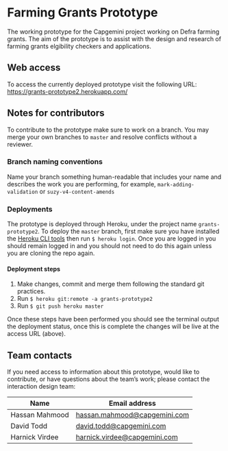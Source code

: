 # Farming Grants Prototype

The working prototype for the Capgemini project working on Defra farming grants. The aim of the prototype is to assist with the design and research of farming grants elgibility checkers and applications.

## Web access

To access the currently deployed prototype visit the following URL:
https://grants-prototype2.herokuapp.com/

## Notes for contributors

To contribute to the prototype make sure to work on a branch. You may merge your own branches to `master` and resolve conflicts without a reviewer.

### Branch naming conventions

Name your branch something human-readable that includes your name and describes the work you are performing, for example, `mark-adding-validation` or `suzy-v4-content-amends`

### Deployments

The prototype is deployed through Heroku, under the project name `grants-prototype2`. To deploy the `master` branch, first make sure you have installed the [Heroku CLI tools](https://devcenter.heroku.com/articles/heroku-cli) then run `$ heroku login`. Once you are logged in you should remain logged in and you should not need to do this again unless you are cloning the repo again.

#### Deployment steps

1. Make changes, commit and merge them following the standard git practices.
2. Run `$ heroku git:remote -a grants-prototype2`
3. Run `$ git push heroku master`

Once these steps have been performed you should see the terminal output the deployment status, once this is complete the changes will be live at the access URL (above).

## Team contacts

If you need access to information about this prototype, would like to contribute, or have questions about the team’s work; please contact the interaction design team:

| Name           | Email address                |
| -------------- | ---------------------------- |
| Hassan Mahmood | hassan.mahmood@capgemini.com |
| David Todd     | david.todd@capgemini.com     |
| Harnick Virdee | harnick.virdee@capgemini.com |
